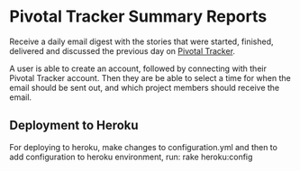 # Pivotal Tracker Summary Reports
Receive a daily email digest with the stories that were started, finished, delivered and discussed the previous day on [Pivotal Tracker](http://www.pivotaltracker.com/).

A user is able to create an account, followed by connecting with their Pivotal Tracker account. Then they are be able to select a time for when the email should be sent out, and which project members should receive the email.

## Deployment to Heroku
For deploying to heroku, make changes to configuration.yml and then to add configuration to heroku environment, run: 
    rake heroku:config

